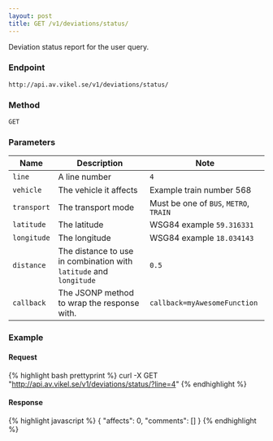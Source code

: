```yaml
---
layout: post
title: GET /v1/deviations/status/
---
```


Deviation status report for the user query.

### Endpoint

`http://api.av.vikel.se/v1/deviations/status/`

### Method

`GET`

### Parameters

<table>
    <thead>
        <tr>
            <th>Name</th>
            <th>Description</th>
            <th>Note</th>
        </tr>
    </thead>
    <tbody>
        <tr>
            <td><code>line</code></td>
            <td>A line number</td>
            <td><code>4</code></td>
        </tr>
        <tr>
            <td><code>vehicle</code></td>
            <td>The vehicle it affects</td>
            <td>Example train number 568</td>
        </tr>
        <tr>
            <td><code>transport</code></td>
            <td>The transport mode</td>
            <td>Must be one of <code>BUS</code>, <code>METRO</code>, <code>TRAIN</code></td>
        </tr>
        <tr>
            <td><code>latitude</code></td>
            <td>The latitude</td>
            <td>WSG84 example <code>59.316331</code></td>
        </tr>
        <tr>
            <td><code>longitude</code></td>
            <td>The longitude</td>
            <td>WSG84 example <code>18.034143</code></td>
        </tr>
        <tr>
            <td><code>distance</code></td>
            <td>The distance to use in combination with <code>latitude</code> and <code>longitude</code></td>
            <td><code>0.5</code></td>
        </tr>
        <tr>
            <td><code>callback</code></td>
            <td>The JSONP method to wrap the response with.</td>
            <td><code>callback=myAwesomeFunction</code></td>
        </tr>
    </tbody>
</table>

### Example

#### Request

{% highlight bash prettyprint %}
curl -X GET "http://api.av.vikel.se/v1/deviations/status/?line=4"
{% endhighlight %}

#### Response

{% highlight javascript %}
{
    "affects": 0,
    "comments": []
}
{% endhighlight %}
